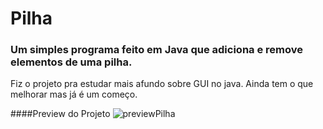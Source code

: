 # Pilha
### Um simples programa feito em Java que adiciona e remove elementos de uma pilha.
Fiz o projeto pra estudar mais afundo sobre GUI no java. Ainda tem  o  que melhorar mas já é um começo.

####Preview do Projeto
![previewPilha](https://user-images.githubusercontent.com/107978547/223556008-1d84d0c8-f471-4830-baef-c1e5111bb138.gif)
